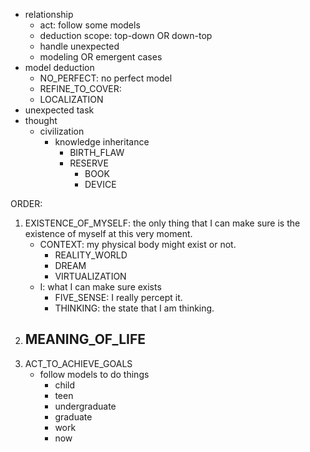 - relationship
    - act: follow some models
    - deduction scope: top-down OR down-top
    - handle unexpected
    - modeling OR emergent cases
- model deduction
    - NO_PERFECT: no perfect model
    - REFINE_TO_COVER:  
    - LOCALIZATION
- unexpected task
- thought
    - civilization
        - knowledge inheritance
            - BIRTH_FLAW
            - RESERVE
                - BOOK
                - DEVICE

ORDER:  
1. EXISTENCE_OF_MYSELF: the only thing that I can make sure is the existence of myself at this very moment.
    - CONTEXT: my physical body might exist or not.
        - REALITY_WORLD
        - DREAM
        - VIRTUALIZATION
    - I: what I can make sure exists
        - FIVE_SENSE: I really percept it.
        - THINKING: the state that I am thinking.
2. MEANING_OF_LIFE
    - 
3. ACT_TO_ACHIEVE_GOALS
    - follow models to do things
        - child
        - teen
        - undergraduate
        - graduate
        - work
        - now
